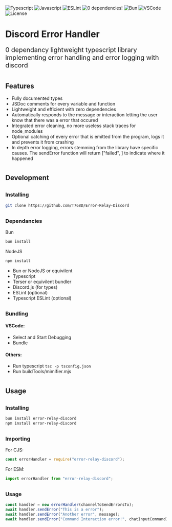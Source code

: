 ![Typescript](https://img.shields.io/badge/TypeScript-007ACC?style=for-the-badge&logo=typescript&logoColor=white)
![Javascript](https://img.shields.io/badge/JavaScript-323330?style=for-the-badge&logo=javascript&logoColor=F7DF1E)
![ESLint](https://img.shields.io/badge/eslint-3A33D1?style=for-the-badge&logo=eslint&logoColor=white)
![0 dependencies!](https://img.shields.io/badge/0%20Dependencies-F80000?style=for-the-badge)
![Bun](https://img.shields.io/badge/bun-282a36?style=for-the-badge&logo=bun&logoColor=fbf0df)
![VSCode](https://img.shields.io/badge/VSCode-0078D4?style=for-the-badge&logo=visual%20studio%20code&logoColor=white)
![License](https://img.shields.io/badge/CC--BY--NC--SA--4.0-lightgrey?style=for-the-badge)

# __Discord Error Handler__

<p style="font-size: 20px">0 dependancy lightweight typescript library implementing error handling and error logging with discord</p>


<h2 style="padding-top: 10px;">Features</h2>
<ul style="list-style-type: disc; padding-left: 20px;">
  <li>Fully documented types</li>
  <li>JSDoc comments for every variable and function</li>
  <li>Lightweight and efficient with zero dependencies</li>
  <li>Automatically responds to the message or interaction letting the user know that there was a error that occured</li>
  <li>Integrated error cleaning, no more useless stack traces for node_modules</li>
  <li>Optional catching of every error that is emitted from the program, logs it and prevents it from crashing</li>
  <li>In depth error logging, errors stemming from the library have specific causes. The sendError function will return ["failed", <failure_stage>] to indicate where it happened</li>
</ul>


<h2 style="padding-top: 10px;">Development</h2>

### <h3 style="margin-top:30px;">Installing</h3>
```bash
git clone https://github.com/T768D/Error-Relay-Discord
```

### <h3 style="margin-top:30px;">Dependancies</h3>
Bun
```bash
bun install
```

NodeJS
```bash
npm install
```
- Bun or NodeJS or equivilent
- Typescript
- Terser or equivilent bundler
- Discord.js (for types)
- ESLint (optional)
- Typescript ESLint (optional)

### <h3 style="margin-top:30px;">Bundling</h3>
#### VSCode: 
- Select and Start Debugging
- Bundle
#### Others:
- Run typescript `tsc -p tsconfig.json`
- Run buildTools/mimifier.mjs


<h2 style="padding-top: 10px;">Usage</h2>

### <h3 style="margin-top:30px;">Installing</h3>
```bash
bun install error-relay-discord
npm install error-relay-discord
```

### <h3 style="margin-top:30px;">Importing</h3>
For CJS:
```js
const errorHandler = require("error-relay-discord");
```

For ESM:
```js
import errorHandler from "error-relay-discord";
```

### <h3 style="margin-top:30px;">Usage</h3>
```js
const handler = new errorHandler(channelToSendErrorsTo);
await handler.sendError("This is a error");
await handler.sendError("Another error", message);
await handler.sendError("Command Interaction error!", chatInputCommand);
```